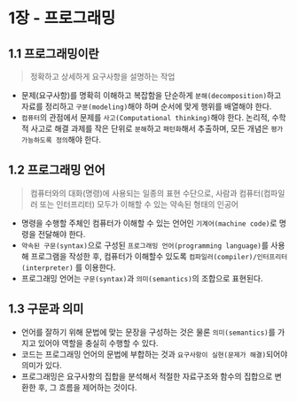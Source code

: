 # 1장 - 프로그래밍

## 1.1 프로그래밍이란

>정확하고 상세하게 요구사항을 설명하는 작업
>

- 문제(요구사항)를 명확히 이해하고 복잡함을 단순하게 `분해(decomposition)`하고 자료를 정리하고 `구분(modeling)`해야 하며 순서에 맞게 행위를 배열해야 한다.
- `컴퓨터`의 관점에서 문제를 `사고(Computational thinking)`해야 한다. 논리적, 수학적 사고로 해결 과제를 작은 단위로 `분해`하고 `패턴화`해서 추출하며, 모든 개념은 `평가 가능하도록 정의`해야 한다.

## 1.2 프로그래밍 언어

>컴퓨터와의 대화(명령)에 사용되는 일종의 표현 수단으로, 사람과 컴퓨터(컴파일러 또는 인터프리터) 모두가 이해할 수 있는 약속된 형태의 인공어
>

- 명령을 수행할 주체인 컴퓨터가 이해할 수 있는 언어인 `기계어(machine code)`로 명령을 전달해야 한다.
- `약속된 구문(syntax)`으로 구성된 `프로그래밍 언어(programming language)`를 사용해 프로그램을 작성한 후,
  컴퓨터가 이해할수 있도록 `컴파일러(compiler)/인터프리터(interpreter)` 를 이용한다.
- 프로그래밍 언어는 `구문(syntax)`과 `의미(semantics)`의 조합으로 표현된다.

## 1.3 구문과 의미

- 언어를 잘하기 위해 문법에 맞는 문장을 구성하는 것은 물론 `의미(semantics)`를 가지고 있어야 역할을 충실히 수행할 수 있다.
- 코드는 프로그래밍 언어의 문법에 부합하는 것과 `요구사항이 실현(문제가 해결)`되어야 의미가 있다.
- 프로그래밍은 요구사항의 집합을 분석해서 적절한 자료구조와 함수의 집합으로 변환한 후, 그 흐름을 제어하는 것이다.
